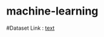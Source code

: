 # machine-learning

#Dataset
Link : [text](https://www.kaggle.com/datasets/patelris/crop-yield-prediction-dataset?select=yield_df.csv)